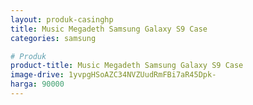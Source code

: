 ```yaml
---
layout: produk-casinghp
title: Music Megadeth Samsung Galaxy S9 Case
categories: samsung

# Produk
product-title: Music Megadeth Samsung Galaxy S9 Case
image-drive: 1yvpgHSoAZC34NVZUudRmFBi7aR45Dpk-
harga: 90000
---
```

